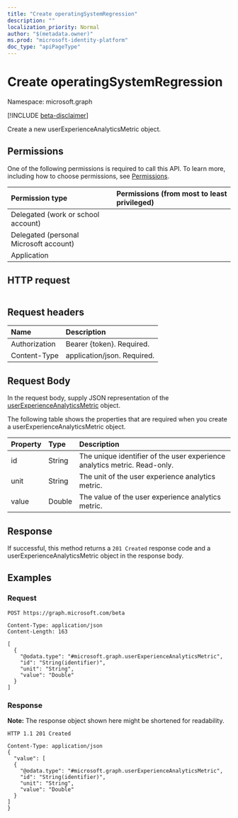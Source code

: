 ```yaml
---
title: "Create operatingSystemRegression"
description: ""
localization_priority: Normal
author: "$(metadata.owner)"
ms.prod: "microsoft-identity-platform"
doc_type: "apiPageType"
---
```


# Create operatingSystemRegression

Namespace: microsoft.graph

[!INCLUDE [beta-disclaimer](../../includes/beta-disclaimer.md)]

Create a new userExperienceAnalyticsMetric object.

## Permissions

One of the following permissions is required to call this API. To learn more, including how to choose permissions, see [Permissions](/graph/permissions-reference).

| Permission type                        | Permissions (from most to least privileged) |
| :------------------------------------- | :------------------------------------------ |
| Delegated (work or school account)     |                                             |
| Delegated (personal Microsoft account) |                                             |
| Application                            |                                             |

## HTTP request

<!-- {
  "blockType": "ignored"
}
-->

```http

```

## Request headers

| Name          | Description                 |
| :------------ | :-------------------------- |
| Authorization | Bearer {token}. Required.   |
| Content-Type  | application/json. Required. |

## Request Body

In the request body, supply JSON representation of the [userExperienceAnalyticsMetric](../resources/intune-userexperienceanalyticsmetric.md) object.

<!-- Actions and Functions -->

<!-- CRUD Methods -->

The following table shows the properties that are required when you create a userExperienceAnalyticsMetric object.

| Property | Type   | Description                                                               |
| :------- | :----- | :------------------------------------------------------------------------ |
| id       | String | The unique identifier of the user experience analytics metric. Read-only. |
| unit     | String | The unit of the user experience analytics metric.                         |
| value    | Double | The value of the user experience analytics metric.                        |

## Response

If successful, this method returns a `201 Created` response code and a userExperienceAnalyticsMetric object in the response body.

## Examples

### Request

<!-- {
  "blockType": "request",
  "name": "create_operatingsystemregression"
}
-->

```http
POST https://graph.microsoft.com/beta

Content-Type: application/json
Content-Length: 163

[
  {
    "@odata.type": "#microsoft.graph.userExperienceAnalyticsMetric",
    "id": "String(identifier)",
    "unit": "String",
    "value": "Double"
  }
]

```

### Response

**Note:** The response object shown here might be shortened for readability.

<!-- {
  "blockType": "response",
  "truncated": true,
  "@odata.type": "$(this.ReturnTypeFullName)"
}
-->

```http
HTTP 1.1 201 Created

Content-Type: application/json
{
  "value": [
  {
    "@odata.type": "#microsoft.graph.userExperienceAnalyticsMetric",
    "id": "String(identifier)",
    "unit": "String",
    "value": "Double"
  }
]
}

```